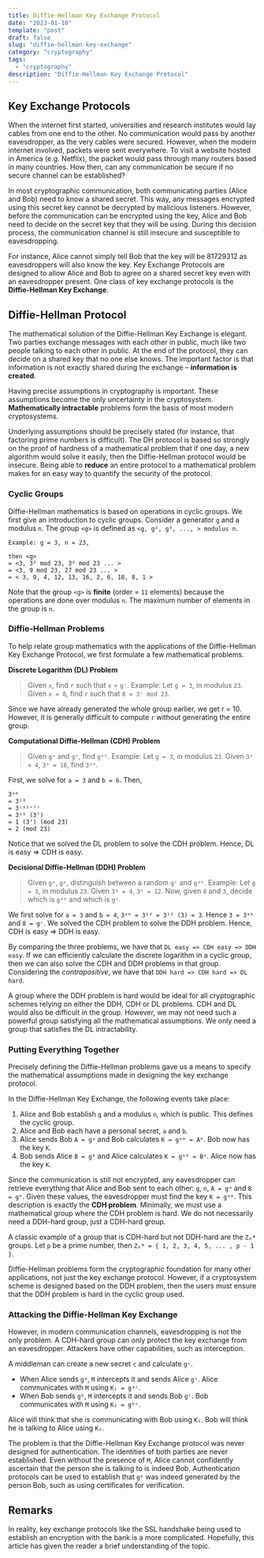 ```yaml
---
title: Diffie-Hellman Key Exchange Protocol
date: "2023-01-10"
template: "post"
draft: false
slug: "diffie-hellman-key-exchange"
category: "cryptography"
tags:
  - "cryptography"
description: "Diffie-Hellman Key Exchange Protocol"
---
```


## Key Exchange Protocols

When the internet first started, universities and research institutes would lay cables from one end to the other. No communication would pass by another eavesdropper, as the very cables were secured. However, when the modern internet involved, packets were sent everywhere. To visit a website hosted in America (e.g. Netflix), the packet would pass through many routers based in many countries. How then, can any communication be secure if no secure channel can be established?

In most cryptographic communication, both communicating parties (Alice and Bob) need to know a shared secret. This way, any messages encrypted using this secret key cannot be decrypted by malicious listeners. However, before the communication can be encrypted using the key, Alice and Bob need to decide on the secret key that they will be using. During this decision process, the communication channel is still insecure and susceptible to eavesdropping.

For instance, Alice cannot simply tell Bob that the key will be 81729312 as eavesdroppers will also know the key. Key Exchange Protocols are designed to allow Alice and Bob to agree on a shared secret key even with an eavesdropper present. One class of key exchange protocols is the **Diffie-Hellman Key Exchange**.

## Diffie-Hellman Protocol

The mathematical solution of the Diffie-Hellman Key Exchange is elegant. Two parties exchange messages with each other in public, much like two people talking to each other in public. At the end of the protocol, they can decide on a shared key that no one else knows. The important factor is that information is not exactly shared during the exchange – **information is created**.

Having precise assumptions in cryptography is important. These assumptions become the only uncertainty in the cryptosystem. **Mathematically intractable** problems form the basis of most modern cryptosystems.

Underlying assumptions should be precisely stated (for instance, that factoring prime numbers is difficult). The DH protocol is based so strongly on the proof of hardness of a mathematical problem that if one day, a new algorithm would solve it easily, then the Diffie-Hellman protocol would be insecure. Being able to **reduce** an entire protocol to a mathematical problem makes for an easy way to quantify the security of the protocol. 

### Cyclic Groups

Diffie-Hellman mathematics is based on operations in cyclic groups. We first give an introduction to cyclic groups. Consider a generator `g` and a modulus `n`. The group `<g>` is defined as `<g, g², g³, ..., > modulus n`.

```
Example: g = 3, n = 23, 

then <g> 
= <3, 3² mod 23, 3³ mod 23 ... > 
= <3, 9 mod 23, 27 mod 23 ... > 
= < 3, 9, 4, 12, 13, 16, 2, 6, 18, 8, 1 > 
```

Note that the group `<g>` is **finite** (order = `11` elements) because the operations are done over modulus `n`. The maximum number of elements in the group is `n`.

### Diffie-Hellman Problems

To help relate group mathematics with the applications of the Diffie-Hellman Key Exchange Protocol, we first formulate a few mathematical problems.

**Discrete Logarithm (DL) Problem**

> Given `x`, find `r` such that `x` = `gʳ`. Example: Let `g = 3`, in modulus `23`. Given `x = 8`, find `r` such that `8 = 3ʳ mod 23`.

Since we have already generated the whole group earlier, we get r = 10. However, it is generally difficult to compute `r` without generating the entire group.
 
**Computational Diffie-Hellman (CDH) Problem**

> Given `gᵃ` and `gᵇ`, find `gᵃᵇ`. Example: Let `g = 3`, in modulus `23`. Given `3ᵃ = 4`, `3ᵇ = 16`, find `3ᵃᵇ`.

First, we solve for `a = 3` and `b = 6`. Then,

```
3ᵃᵇ
= 3¹⁸ 
= 3⁽¹¹⁺⁷⁾
= 3¹¹ (3⁷) 
= 1 (3⁷) (mod 23)
= 2 (mod 23)
```

Notice that we solved the DL problem to solve the CDH problem. Hence, DL is easy => CDH is easy.
 
**Decisional Diffie-Hellman (DDH) Problem**

> Given `gᵃ`, `gᵇ`, distinguish between a random `gᶜ` and `gᵃᵇ`. Example: Let `g = 3`, in modulus `23`. Given `3ᵃ = 4`, `3ᵇ = 12`. Now, given `8` and `3`, decide which is `gᵃᵇ` and which is `gᶜ`.

We first solve for `a = 3` and `b = 4`, `3ᵃᵇ = 3¹² = 3¹¹ (3) = 3`. Hence `3 = 3ᵃᵇ` and `8 = gᶜ`.  We solved the CDH problem to solve the DDH problem. Hence, CDH is easy => DDH is easy.
 
By comparing the three problems, we have that `DL easy => CDH easy => DDH easy`. If we can efficiently calculate the discrete logarithm in a cyclic group, then we can also solve the CDH and DDH problems in that group. Considering the *contrapositive*, we have that `DDH hard => CDH hard => DL hard`.

A group where the DDH problem is hard would be ideal for all cryptographic schemes relying on either the DDH, CDH or DL problems. CDH and DL would also be difficult in the group. However, we may not need such a powerful group satisfying all the mathematical assumptions. We only need a group that satisfies the DL intractability.

### Putting Everything Together
 
Precisely defining the Diffie-Hellman problems gave us a means to specify the mathematical assumptions made in designing the key exchange protocol.

In the Diffie-Hellman Key Exchange, the following events take place:

1. Alice and Bob establish `g` and a modulus `n`, which is public. This defines the cyclic group.
2. Alice and Bob each have a personal secret, `a` and `b`.
3. Alice sends Bob `A = gᵃ` and Bob calculates `K = gᵃᵇ = Aᵇ`. Bob now has the key `K`.
4. Bob sends Alice `B = gᵇ` and Alice calculates `K = gᵃᵇ = Bᵃ`. Alice now has the key `K`.

Since the communication is still not encrypted, any eavesdropper can retrieve everything that Alice and Bob sent to each other: `g`, `n`, `A = gᵃ` and `B = gᵇ`. Given these values, the eavesdropper must find the key `K = gᵃᵇ`. This description is exactly the **CDH problem**. Minimally, we must use a mathematical group where the CDH problem is hard. We do not necessarily need a DDH-hard group, just a CDH-hard group.

A classic example of a group that is CDH-hard but not DDH-hard are the `Zₚ*` groups. Let `p` be a prime number, then `Zₚ* = { 1, 2, 3, 4, 5, ... , p - 1 }`.

Diffie-Hellman problems form the cryptographic foundation for many other applications, not just the key exchange protocol. However, if a cryptosystem scheme is designed based on the DDH problem, then the users must ensure that the DDH problem is hard in the cyclic group used.

### Attacking the Diffie-Hellman Key Exchange

However, in modern communication channels, eavesdropping is not the only problem. A CDH-hard group can only protect the key exchange from an eavesdropper. Attackers have other capabilities, such as interception.

A middleman can create a new secret `c` and calculate `gᶜ`.
- When Alice sends `gᵃ`, `M` intercepts it and sends Alice `gᶜ`. Alice communicates with `M` using `K₁ = gᵃᶜ`.
- When Bob sends `gᵇ`, `M` intercepts it and sends Bob `gᶜ`. Bob communicates with `M` using `K₂ = gᵇᶜ`.

Alice will think that she is communicating with Bob using `K₁`. Bob will think he is talking to Alice using `K₂`.

The problem is that the Diffie-Hellman Key Exchange protocol was never designed for authentication. The identities of both parties are never established. Even without the presence of `M`, Alice cannot confidently ascertain that the person she is talking to is indeed Bob. Authentication protocols can be used to establish that `gᵇ` was indeed generated by the person Bob, such as using certificates for verification.

## Remarks

In reality, key exchange protocols like the SSL handshake being used to establish an encryption with the bank is a more complicated. Hopefully, this article has given the reader a brief understanding of the topic.